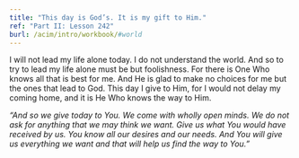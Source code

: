 ```yaml
---
title: "This day is God’s. It is my gift to Him."
ref: "Part II: Lesson 242"
burl: /acim/intro/workbook/#world
---
```


I will not lead my life alone today. I do not understand the world. And
so to try to lead my life alone must be but foolishness. For there is
One Who knows all that is best for me. And He is glad to make no choices
for me but the ones that lead to God. This day I give to Him, for I would
not delay my coming home, and it is He Who knows the way to Him.

*“And so we give today to You. We come with wholly open minds. We do not
ask for anything that we may think we want. Give us what You would have
received by us. You know all our desires and our needs. And You will give
us everything we want and that will help us find the way to You.”*

